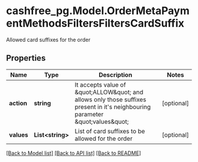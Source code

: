 # cashfree_pg.Model.OrderMetaPaymentMethodsFiltersFiltersCardSuffix
Allowed card suffixes for the order

## Properties

Name | Type | Description | Notes
------------ | ------------- | ------------- | -------------
**action** | **string** | It accepts value of \&quot;ALLOW\&quot; and allows only those suffixes present in it&#39;s neighbouring parameter \&quot;values\&quot; | [optional] 
**values** | **List&lt;string&gt;** | List of card suffixes to be allowed for the order | [optional] 

[[Back to Model list]](../README.md#documentation-for-models) [[Back to API list]](../README.md#documentation-for-api-endpoints) [[Back to README]](../README.md)

